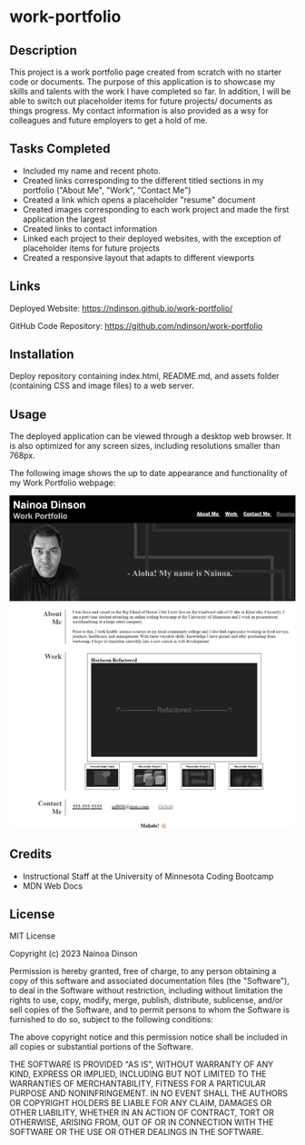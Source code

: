 # work-portfolio

## Description

This project is a work portfolio page created from scratch with no starter code or documents. The purpose of this application is to showcase my skills and talents with the work I have completed so far.
In addition, I will be able to switch out placeholder items for future projects/ documents as things progress. My contact information is also provided as a wsy for colleagues and future employers to get a hold of me. 


## Tasks Completed

- Included my name and recent photo.
- Created links corresponding to the different titled sections in my portfolio ("About Me", "Work", "Contact Me")
- Created a link which opens a placeholder "resume" document
- Created images corresponding to each work project and made the first application the largest
- Created links to contact information
- Linked each project to their deployed websites, with the exception of placeholder items for future projects
- Created a responsive layout that adapts to different viewports

## Links

Deployed Website: https://ndinson.github.io/work-portfolio/

GitHub Code Repository: https://github.com/ndinson/work-portfolio

## Installation

Deploy repository containing index.html, README.md, and assets folder (containing CSS and image files) to a web server.

## Usage

The deployed application can be viewed through a desktop web browser. It is also optimized for any screen sizes, including resolutions smaller than 768px.

The following image shows the up to date appearance and functionality of my Work Portfolio webpage:

![Alt text](assets/images/work-portfolio.png)

## Credits
- Instructional Staff at the University of Minnesota Coding Bootcamp
- MDN Web Docs

## License

MIT License

Copyright (c) 2023 Nainoa Dinson

Permission is hereby granted, free of charge, to any person obtaining a copy
of this software and associated documentation files (the "Software"), to deal
in the Software without restriction, including without limitation the rights
to use, copy, modify, merge, publish, distribute, sublicense, and/or sell
copies of the Software, and to permit persons to whom the Software is
furnished to do so, subject to the following conditions:

The above copyright notice and this permission notice shall be included in all
copies or substantial portions of the Software.

THE SOFTWARE IS PROVIDED "AS IS", WITHOUT WARRANTY OF ANY KIND, EXPRESS OR
IMPLIED, INCLUDING BUT NOT LIMITED TO THE WARRANTIES OF MERCHANTABILITY,
FITNESS FOR A PARTICULAR PURPOSE AND NONINFRINGEMENT. IN NO EVENT SHALL THE
AUTHORS OR COPYRIGHT HOLDERS BE LIABLE FOR ANY CLAIM, DAMAGES OR OTHER
LIABILITY, WHETHER IN AN ACTION OF CONTRACT, TORT OR OTHERWISE, ARISING FROM,
OUT OF OR IN CONNECTION WITH THE SOFTWARE OR THE USE OR OTHER DEALINGS IN THE
SOFTWARE.
